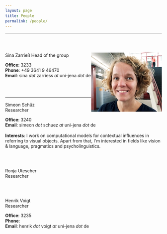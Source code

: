 ```yaml
---
layout: page
title: People
permalink: /people/
---
```


______

<br/><br/>

<img style="float: right;" src="/assets/profilesina.jpg">
  Sina Zarrieß  
  Head of the group  

  __Office__: 3233  
  __Phone__: +49 3641 9 46470    
  __Email__: sina *dot* zarriess *at* uni-jena *dot* de  

<br/><br/>

______


<!-- <img style="float: right;" src="/assets/profilesina.jpg"> -->
  Simeon Schüz  
  Researcher  

  __Office__: 3240  
  __Email__: simeon *dot* schuez *at* uni-jena *dot* de  
  <br/>
  __Interests__: 
  I work on computational models for contextual influences in referring to visual objects. 
  Apart from that, I'm interested in fields like vision & language, pragmatics and psycholinguistics. 

<br/><br/>


<!-- <img style="float: right;" src="/assets/profilesina.jpg"> -->
  Ronja Utescher  
  Researcher  

<!-- 
  __Office__: 3233  
  __Phone__: +49 3641 9 46470    
  __Email__: sina *dot* zarriess *at* uni-jena *dot* de  
-->

<br/><br/>


<!-- <img style="float: right;" src="/assets/profilesina.jpg"> -->
  Henrik Voigt  
  Researcher  

  __Office__: 3235  
  __Phone__:     
  __Email__: henrik *dot* voigt *at* uni-jena *dot* de  

<br/><br/>
